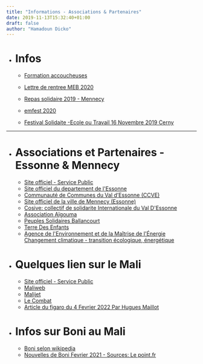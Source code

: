 ```yaml
---
title: "Informations - Associations & Partenaires"
date: 2019-11-13T15:32:40+01:00
draft: false
author: "Hamadoun Dicko"
---
```





* # Infos
	* [Formation accoucheuses](/Boni/rapport-de-formation2020.pdf)

	* [Lettre de rentree MEB 2020](/Boni/LettrederentréeMEBsept2020.pdf)

	* [Repas solidaire 2019 - Mennecy](/Boni/repas-solidaire092019.png)

	* [ emfest 2020](/Boni/EMFEST2020.pdf)

	* [ Festival Solidaite -Ecole ou Travail 16 Novembre 2019 Cerny](/Boni/cerny-16-novembre2019.jpg)
	
___

* # Associations et Partenaires - Essonne & Mennecy
	* [Site officiel - Service Public](http://www.service-public.fr/ "Site officiel Service public")
	* [Site officiel du departement de l'Essonne ](http://www.essonne.fr/ "Site officiel du departement de l'Essonne")
	* [Communauté de Communes du Val d’Essonne (CCVE)](https://valessonne.fr/accueil/val-essonne/ "Site officiel de la CCVE")
	* [Site officiel de la ville de Mennecy (Essonne)](http://www.mennecy.fr/ "Site officiel de la ville de Mennecy")
	* [Cosive: collectif de solidarite Internationale du Val D'Essonne ](//http://cosive91.weebly.com/ "Site Cosive")
	* [Association Aïgouma ](https://aigouma.wordpress.com// "Site Aigouma")
	* [Peuples Solidaires Ballancourt ](http://psb91.weebly.com/ "Site Peuples Solidaires Ballancourt")
	* [Terre Des Enfants ](http://tde91.weebly.com/ "Site TERRE DES ENFANTS")
	* [Agence de l'Environnement et de la Maîtrise de l'Énergie
		Changement climatique - transition écologique, énergétique ](https://www.ademe.fr)

* # Quelques lien sur le Mali
	* [Site officiel - Service Public](http://www.lessormali.com/ "Site officiel")
	* [Maliweb](http://www.maliweb.net/ "maliweb")
	* [Malijet](http://www.malijet.com/ "Malijet")
	* [Le Combat](http://www.lecombat.fr/ "Le combat")
	* [Article du figaro du 4 Fevrier 2022 Par Hugues Maillot](https://www.lefigaro.fr/economie/mali-que-pese-l-aide-publique-au-developpement-de-la-france-20220203)
	
* # Infos sur Boni au Mali
	* [Boni selon wikipedia](https://fr.wikipedia.org/wiki/Boni_(Mali) "Wikipedia")
	* [Nouvelles de Boni Fevrier 2021 - Sources: Le point.fr](https://www.lepoint.fr/afrique/mali-9-soldats-maliens-tues-dans-une-attaque-dans-le-centre-03-02-2021-2412566_3826.php#)


